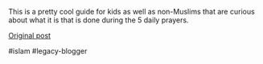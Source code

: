 <!--
date: '2007-03-23'
published: true
slug: 2007-03-wwwhowmuslimspraycom-how-muslims-pray
time_to_read: 5
title: www.howmuslimspray.com - How Muslims Pray and What They Say
-->

This is a pretty cool guide for kids as well as non-Muslims that are curious about what it is that is done during the 5 daily prayers.

[Original post](https://ysfk.blogspot.com/2007/03/wwwhowmuslimspraycom-how-muslims-pray.html)

#islam #legacy-blogger 